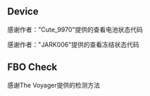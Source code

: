 ## Device

感谢作者："Cute_9970"提供的查看电池状态代码

感谢作者："JARK006"提供的查看冻结状态代码

## FBO Check

感谢The Voyager提供的检测方法